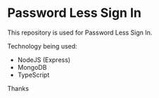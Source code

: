 # Password Less Sign In

This repository is used for Password Less Sign In.

Technology being used:

- NodeJS (Express)
- MongoDB
- TypeScript

Thanks